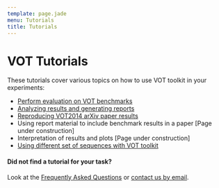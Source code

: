 ```yaml
---
template: page.jade
menu: Tutorials
title: Tutorials
---
```


# VOT Tutorials

These tutorials cover various topics on how to use VOT toolkit in your experiments:

- [Perform evaluation on VOT benchmarks](/howto/perfeval.html)
- [Analyzing results and generating reports](/howto/analysis.html)
- [Reproducing VOT2014 arXiv paper results](/howto/analysis_vot2014.html)
- Using report material to include benchmark results in a paper [Page under construction]
- Interpretation of results and plots [Page under construction]
- [Using different set of sequences with VOT toolkit](/howto/sequences.html)

<div class="alert alert-info" role="alert">
<div class="icon-left"><i class="glyphicon glyphicon-question-sign hugeicon"></i> </div>
<h4>Did not find a tutorial for your task?</h4>

Look at the [Frequently Asked Questions](/howto/faq.html) or <a href='mailto:luka.cehovin@fri.uni-lj.si?cc=matej.kristan@fri.uni-lj.si;vojirtom@fel.cvut.cz&subject=VOT toolkit - question '> contact us by email</a>.
</div>


